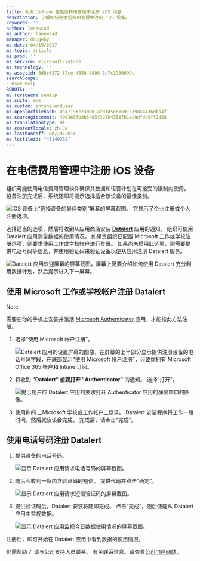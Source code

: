 ```yaml
---
title: 利用 Intune 在电信费用管理中注册 iOS 设备
description: 了解如何在电信费用管理中注册 iOS 设备。
keywords: ''
author: lenewsad
ms.author: lanewsad
manager: dougeby
ms.date: 04/19/2017
ms.topic: article
ms.prod: ''
ms.service: microsoft-intune
ms.technology: ''
ms.assetid: 6d8c6372-f2ce-4558-8886-1d7c1966699c
searchScope:
- User help
ROBOTS: ''
ms.reviewer: sumitp
ms.suite: ems
ms.custom: intune-enduser
ms.openlocfilehash: 0a17196ce30b014f0fd5e615918398c4436dba4f
ms.sourcegitcommit: 490365fb8b5405f323b4358fb1ec9dfdd9ff2d58
ms.translationtype: HT
ms.contentlocale: zh-CN
ms.lasthandoff: 08/29/2018
ms.locfileid: "43149362"
---
```

# <a name="enroll-your-ios-device-in-telecom-expense-management"></a>在电信费用管理中注册 iOS 设备

组织可能使用电信费用管理软件确保其数据和语音计划在可接受的限制内使用。 设备注册完成后，系统随即将提示选择适合该设备的最佳类别。

  ![iOS 设备上“选择设备的最佳类别”屏幕的屏幕截图。 它显示了企业注册或个人注册选项。](./media/ios-enroll-10-tem-select-best-category.png)

选择适当的选项，然后将收到从应用商店安装 [__Datalert__](https://itunes.apple.com/app/datalert/id771029268?mt=8) 应用的通知。 组织可使用 Datalert 应用测量数据的使用情况。 如果贵组织已配置 Microsoft 工作或学校注册选项，则要求使用工作或学校帐户进行登录。 如果尚未启用此选项，则需要提供电话号码等信息，并使用验证码来验证设备以便从应用注册 Datalert 服务。

  ![Datalert 应用欢迎屏幕的屏幕截图，屏幕上简要介绍如何使用 Datalert 充分利用数据计划，然后提示进入下一屏幕。](./media/ios-enroll-11-tem-datalert-setup.png)

## <a name="enroll-into-datalert-using-your-microsoft-work-or-school-account"></a>使用 Microsoft 工作或学校帐户注册 Datalert

> [!NOTE]
> 需要在你的手机上安装并激活 [Microsoft Authenticator](https://docs.microsoft.com/azure/multi-factor-authentication/end-user/microsoft-authenticator-app-how-to) 应用，才能按此方法注册。

1. 选择“使用 Microsoft 帐户注册”。

   ![Datalert 应用的设置屏幕的图像，在屏幕的上半部分显示提供注册设备的电话号码字段，在底部显示“使用 Microsoft 帐户注册”，只要你拥有 Microsoft Office 365 帐户和 Intune 订阅。](./media/ios-enroll-11a-tem-datalert-enroll-msft-account.png)

2. 将收到 __"Datalert" 想要打开 "Authenticator"__ 的通知。 选择“打开”。

   ![提示用户应 Datalert 应用的要求打开 Authenticator 应用的弹出窗口的图像。](./media/ios-enroll-11b-tem-datalert-open-authenticator.png)

3. 使用你的 __Microsoft 学校或工作帐户__登录。 Datalert 安装程序将工作一段时间，然后就应该会完成。 完成后，请点击“完成”。

## <a name="enroll-into-datalert-using-your-phone-number"></a>使用电话号码注册 Datalert

1. 提供设备的电话号码。

   ![显示 Datalert 应用请求电话号码的屏幕截图。](./media/ios-enroll-12-tem-datalert-phone-number.png)

2. 随后会收到一条内含验证码的短信。 提供代码并点击“确定”。

   ![显示 Datalert 应用请求短信验证码的屏幕截图。](./media/ios-enroll-13-tem-datalert-sms.png)

3. 提供验证码后，Datalert 安装将随即完成。 点击“完成”，随后便能从 Datalert 应用中监视数据。

   ![显示 Datalert 应用监视今日数据使用情况的屏幕截图。](./media/ios-enroll-14-tem-datalert-monitoring-active.png)

注册后，即可开始在 Datalert 应用中看到数据的使用情况。

仍需帮助？ 请与公司支持人员联系。 有关联系信息，请查看[公司门户网站](https://go.microsoft.com/fwlink/?linkid=2010980)。
